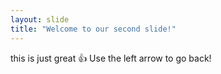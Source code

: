 ```yaml
---
layout: slide
title: "Welcome to our second slide!"
---
```

this is just great :+1:
Use the left arrow to go back!
